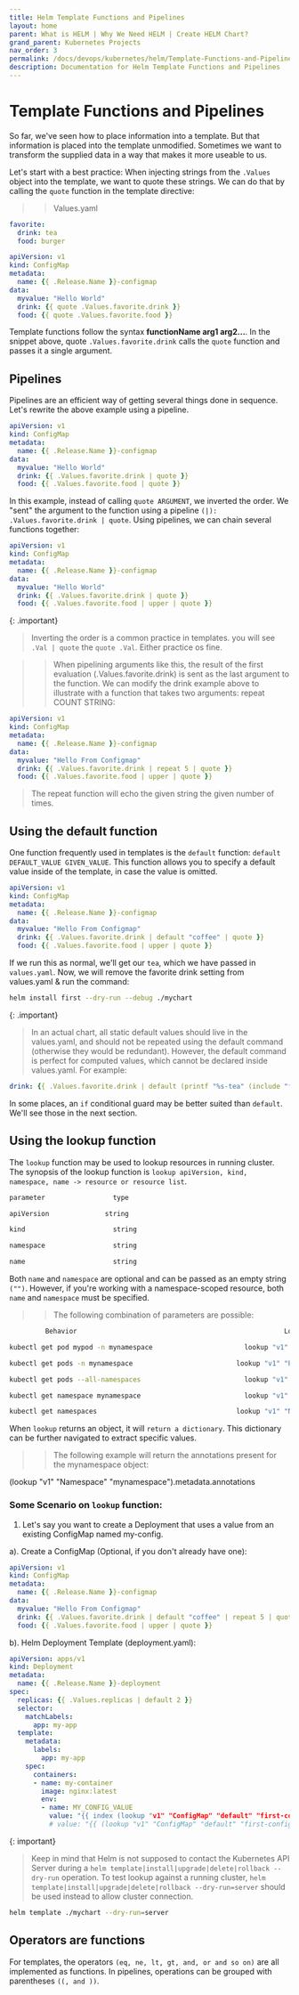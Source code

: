 ```yaml
---
title: Helm Template Functions and Pipelines
layout: home
parent: What is HELM | Why We Need HELM | Create HELM Chart?
grand_parent: Kubernetes Projects
nav_order: 3
permalink: /docs/devops/kubernetes/helm/Template-Functions-and-Pipelines/
description: Documentation for Helm Template Functions and Pipelines
---
```


# Template Functions and Pipelines

So far, we've seen how to place information into a template. But that information is placed into the template unmodified. Sometimes we want to transform the supplied data in a way that makes it more useable to us.

Let's start with a best practice: When injecting strings from the `.Values` object into the template, we want to quote these strings. We can do that by calling the `quote` function in the template directive:

>> Values.yaml
```yaml
favorite:
  drink: tea
  food: burger
```

```yaml
apiVersion: v1
kind: ConfigMap
metadata:
  name: {{ .Release.Name }}-configmap
data:
  myvalue: "Hello World"
  drink: {{ quote .Values.favorite.drink }}
  food: {{ quote .Values.favorite.food }}
```

Template functions follow the syntax **functionName arg1 arg2...**. In the snippet above, quote `.Values.favorite.drink` calls the `quote` function and passes it a single argument.


## Pipelines
Pipelines are an efficient way of getting several things done in sequence. Let's rewrite the above example using a pipeline.


```yaml
apiVersion: v1
kind: ConfigMap
metadata:
  name: {{ .Release.Name }}-configmap
data:
  myvalue: "Hello World"
  drink: {{ .Values.favorite.drink | quote }}
  food: {{ .Values.favorite.food | quote }}
```

In this example, instead of calling `quote ARGUMENT`, we inverted the order. We "sent" the argument to the function using a pipeline `(|): .Values.favorite.drink | quote`. Using pipelines, we can chain several functions together:

```yaml
apiVersion: v1
kind: ConfigMap
metadata:
  name: {{ .Release.Name }}-configmap
data:
  myvalue: "Hello World"
  drink: {{ .Values.favorite.drink | quote }}
  food: {{ .Values.favorite.food | upper | quote }}
```

{: .important}
> Inverting the order is a common practice in templates. you will see `.Val | quote` the `quote .Val`. Either practice os fine.


>> When pipelining arguments like this, the result of the first evaluation (.Values.favorite.drink) is sent as the last argument to the function. We can modify the drink example above to illustrate with a function that takes two arguments: repeat COUNT STRING:


```yaml
apiVersion: v1
kind: ConfigMap
metadata:
  name: {{ .Release.Name }}-configmap
data:
  myvalue: "Hello From Configmap"
  drink: {{ .Values.favorite.drink | repeat 5 | quote }}
  food: {{ .Values.favorite.food | upper | quote }}

```

> The repeat function will echo the given string the given number of times.


## Using the **default** function

One function frequently used in templates is the `default` function: `default DEFAULT_VALUE GIVEN_VALUE`. This function allows you to specify a default value inside of the template, in case the value is omitted.


```yaml
apiVersion: v1
kind: ConfigMap
metadata:
  name: {{ .Release.Name }}-configmap
data:
  myvalue: "Hello From Configmap"
  drink: {{ .Values.favorite.drink | default "coffee" | quote }}
  food: {{ .Values.favorite.food | upper | quote }}
```

If we run this as normal, we'll get our `tea`, which we have passed in `values.yaml`.
Now, we will remove the favorite drink setting from values.yaml & run the command:

```bash
helm install first --dry-run --debug ./mychart
```

{: .important}
> In an actual chart, all static default values should live in the values.yaml, and should not be repeated using the default command (otherwise they would be redundant). However, the default command is perfect for computed values, which cannot be declared inside values.yaml. For example:

```yaml
drink: {{ .Values.favorite.drink | default (printf "%s-tea" (include "fullname" .)) }}
```

In some places, an `if` conditional guard may be better suited than `default`. We'll see those in the next section.


## Using the lookup function
The `lookup` function may be used to lookup resources in running cluster. The synopsis of the lookup function is
`lookup apiVersion, kind, namespace, name -> resource or resource list`.

```bash
parameter	              type

apiVersion	            string

kind	                  string

namespace	              string

name	                  string
```

Both `name` and `namespace` are optional and can be passed as an empty string `("")`. However, if you're working with a namespace-scoped resource, both `name` and `namespace` must be specified.


>> The following combination of parameters are possible:

```bash
         Behavior	                                                 Lookup function

kubectl get pod mypod -n mynamespace	                   lookup "v1" "Pod" "mynamespace" "mypod"

kubectl get pods -n mynamespace	                         lookup "v1" "Pod" "mynamespace" ""

kubectl get pods --all-namespaces	                       lookup "v1" "Pod" "" ""

kubectl get namespace mynamespace	                       lookup "v1" "Namespace" "" "mynamespace"

kubectl get namespaces	                                 lookup "v1" "Namespace" "" ""
```

When `lookup` returns an object, it will `return a dictionary`. This dictionary can be further navigated to extract specific values.

>> The following example will return the annotations present for the mynamespace object:

(lookup "v1" "Namespace" "mynamespace").metadata.annotations

### Some Scenario on `lookup` function:

1. Let's say you want to create a Deployment that uses a value from an existing ConfigMap named my-config.
  
  a). Create a ConfigMap (Optional, if you don't already have one):

```yaml
apiVersion: v1
kind: ConfigMap
metadata:
  name: {{ .Release.Name }}-configmap
data:
  myvalue: "Hello From Configmap"
  drink: {{ .Values.favorite.drink | default "coffee" | repeat 5 | quote }}
  food: {{ .Values.favorite.food | upper | quote }}
```

  b). Helm Deployment Template (deployment.yaml):

```yaml
apiVersion: apps/v1
kind: Deployment
metadata:
  name: {{ .Release.Name }}-deployment
spec:
  replicas: {{ .Values.replicas | default 2 }}
  selector:
    matchLabels:
      app: my-app
  template:
    metadata:
      labels:
        app: my-app
    spec:
      containers:
      - name: my-container
        image: nginx:latest
        env:
        - name: MY_CONFIG_VALUE
          value: "{{ index (lookup "v1" "ConfigMap" "default" "first-configmap").data "myvalue" }}"
          # value: "{{ (lookup "v1" "ConfigMap" "default" "first-configmap").data.myvalue }}" # or this can also be used.
```


{: important}
> Keep in mind that Helm is not supposed to contact the Kubernetes API Server during a `helm template|install|upgrade|delete|rollback --dry-run` operation. To test lookup against a running cluster, `helm template|install|upgrade|delete|rollback --dry-run=server` should be used instead to allow cluster connection.

```bash
helm template ./mychart --dry-run=server
```

## Operators are functions

For templates, the operators `(eq, ne, lt, gt, and, or and so on)` are all implemented as functions. In pipelines, operations can be grouped with parentheses `((, and ))`.